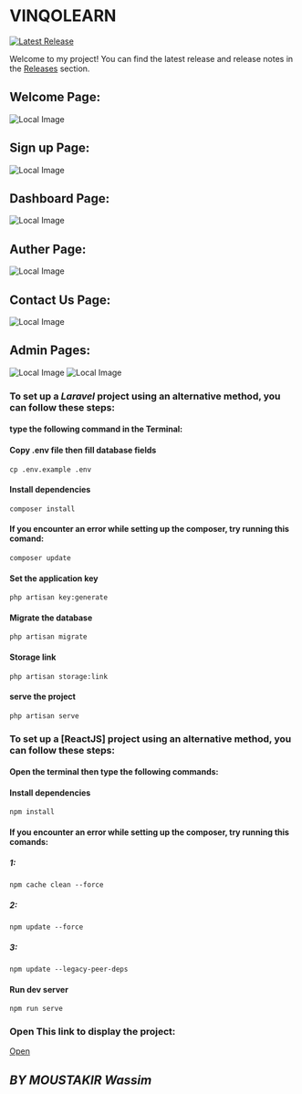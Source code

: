 # VINQOLEARN 

[![Latest Release](https://img.shields.io/github/v/release/v1nqour/VINQOLEARN?label=latest%20release&style=flat-square)](https://github.com/v1nqour/VINQOLEARN/releases/tag/V4)

Welcome to my project! You can find the latest release and release notes in the [Releases](https://github.com/v1nqour/VINQOLEARN/releases) section.

## **Welcome Page:**
![Local Image](Intro_page.PNG)

## **Sign up Page:**
![Local Image](sign_up_page.PNG)

## **Dashboard Page:**
![Local Image](Dashboard.PNG)

## **Auther Page:**
![Local Image](Auther.PNG)

## **Contact Us Page:**
![Local Image](contact_us.PNG)

## **Admin Pages:**
![Local Image](Admin1.JPG)
![Local Image](Admin2.JPG)

### To set up a ***Laravel*** project using an alternative method, you can follow these steps:
####  type the following command in the Terminal:

#### Copy .env file then fill database fields
`cp .env.example .env` 
#### Install dependencies
`composer install`  
#### If you encounter an error while setting up the composer, try running this comand:
`composer update`  
#### Set the application key
`php artisan key:generate`
#### Migrate the database
`php artisan migrate`
#### Storage link
`php artisan storage:link`
#### serve the project
`php artisan serve`

### To set up a [ReactJS] project using an alternative method, you can follow these steps: 
#### Open the terminal then type the following commands:
#### Install dependencies
`npm install`  
#### If you encounter an error while setting up the composer, try running this comands:
##### 1:
`npm cache clean --force`
##### 2:
`npm update --force`
##### 3:
`npm update --legacy-peer-deps`
#### Run dev server
`npm run serve`  


### Open This link to display the project:
[Open](http://127.0.0.1:8000/)



## *BY MOUSTAKIR Wassim*
